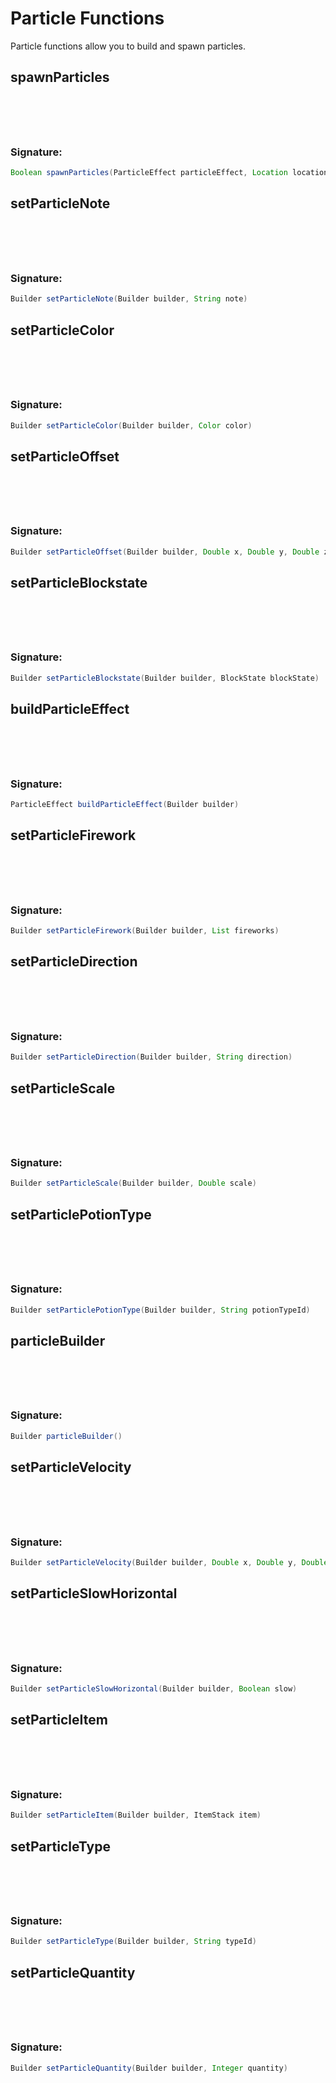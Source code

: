 # Particle Functions
 Particle functions allow you to build and spawn particles.

## spawnParticles

<h3 style="padding-top: 4.6rem"> Signature: </h3>

```groovy
Boolean spawnParticles(ParticleEffect particleEffect, Location location, Viewer viewer, Integer radius)
```

## setParticleNote

<h3 style="padding-top: 4.6rem"> Signature: </h3>

```groovy
Builder setParticleNote(Builder builder, String note)
```

## setParticleColor

<h3 style="padding-top: 4.6rem"> Signature: </h3>

```groovy
Builder setParticleColor(Builder builder, Color color)
```

## setParticleOffset

<h3 style="padding-top: 4.6rem"> Signature: </h3>

```groovy
Builder setParticleOffset(Builder builder, Double x, Double y, Double z)
```

## setParticleBlockstate

<h3 style="padding-top: 4.6rem"> Signature: </h3>

```groovy
Builder setParticleBlockstate(Builder builder, BlockState blockState)
```

## buildParticleEffect

<h3 style="padding-top: 4.6rem"> Signature: </h3>

```groovy
ParticleEffect buildParticleEffect(Builder builder)
```

## setParticleFirework

<h3 style="padding-top: 4.6rem"> Signature: </h3>

```groovy
Builder setParticleFirework(Builder builder, List fireworks)
```

## setParticleDirection

<h3 style="padding-top: 4.6rem"> Signature: </h3>

```groovy
Builder setParticleDirection(Builder builder, String direction)
```

## setParticleScale

<h3 style="padding-top: 4.6rem"> Signature: </h3>

```groovy
Builder setParticleScale(Builder builder, Double scale)
```

## setParticlePotionType

<h3 style="padding-top: 4.6rem"> Signature: </h3>

```groovy
Builder setParticlePotionType(Builder builder, String potionTypeId)
```

## particleBuilder

<h3 style="padding-top: 4.6rem"> Signature: </h3>

```groovy
Builder particleBuilder()
```

## setParticleVelocity

<h3 style="padding-top: 4.6rem"> Signature: </h3>

```groovy
Builder setParticleVelocity(Builder builder, Double x, Double y, Double z)
```

## setParticleSlowHorizontal

<h3 style="padding-top: 4.6rem"> Signature: </h3>

```groovy
Builder setParticleSlowHorizontal(Builder builder, Boolean slow)
```

## setParticleItem

<h3 style="padding-top: 4.6rem"> Signature: </h3>

```groovy
Builder setParticleItem(Builder builder, ItemStack item)
```

## setParticleType

<h3 style="padding-top: 4.6rem"> Signature: </h3>

```groovy
Builder setParticleType(Builder builder, String typeId)
```

## setParticleQuantity

<h3 style="padding-top: 4.6rem"> Signature: </h3>

```groovy
Builder setParticleQuantity(Builder builder, Integer quantity)
```

